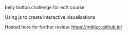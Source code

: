 belly button challenge for edX course

Using js to create interactive visualisations

Hosted here for further review.
https://mtkluc.github.io/
